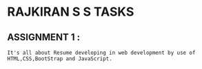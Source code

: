 # RAJKIRAN S S TASKS

## ASSIGNMENT 1 :
    It's all about Resume developing in web development by use of HTML,CSS,BootStrap and JavaScript.